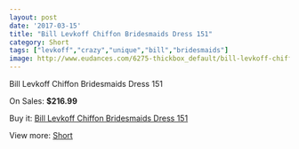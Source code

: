 ```yaml
---
layout: post
date: '2017-03-15'
title: "Bill Levkoff Chiffon Bridesmaids Dress 151"
category: Short
tags: ["levkoff","crazy","unique","bill","bridesmaids"]
image: http://www.eudances.com/6275-thickbox_default/bill-levkoff-chiffon-bridesmaids-dress-151.jpg
---
```

Bill Levkoff Chiffon Bridesmaids Dress 151

On Sales: **$216.99**
<a href="https://www.eudances.com/en/short/2268-bill-levkoff-chiffon-bridesmaids-dress-151.html"><amp-img layout="responsive" width="600" height="600" src="//www.eudances.com/6275-thickbox_default/bill-levkoff-chiffon-bridesmaids-dress-151.jpg" alt="Bill Levkoff Chiffon Bridesmaids Dress 151 0" /></a>

Buy it: [Bill Levkoff Chiffon Bridesmaids Dress 151](https://www.eudances.com/en/short/2268-bill-levkoff-chiffon-bridesmaids-dress-151.html "Bill Levkoff Chiffon Bridesmaids Dress 151")

View more: [Short](https://www.eudances.com/en/25-short "Short")